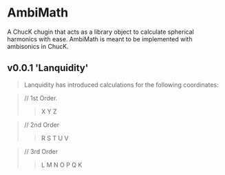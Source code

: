 # AmbiMath
A ChucK chugin that acts as a library object to calculate spherical harmonics with ease. AmbiMath is meant to be implemented with ambisonics in ChucK.

## v0.0.1 'Lanquidity'
> Lanquidity has introduced calculations for the following coordinates:

> // 1st Order.
> >X
> >Y
> >Z

> // 2nd Order
> >R
> >S
> >T
> >U
> >V

> // 3rd Order
> >L
> >M
> >N
> >O
> >P
> >Q
> >K
